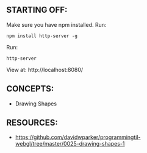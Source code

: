 ## STARTING OFF:

Make sure you have npm installed.
Run:
```
npm install http-server -g
```

Run:
```
http-server
```

View at: http://localhost:8080/

## CONCEPTS:

* Drawing Shapes

## RESOURCES:

* https://github.com/davidwparker/programmingtil-webgl/tree/master/0025-drawing-shapes-1
